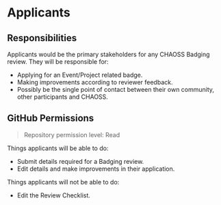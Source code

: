 # Applicants

## Responsibilities

Applicants would be the primary stakeholders for any CHAOSS Badging review. They will be responsible for:

* Applying for an Event/Project related badge.
* Making improvements according to reviewer feedback.
* Possibly be the single point of contact between their own community, other participants and CHAOSS.

## GitHub Permissions

> Repository permission level: Read

Things applicants will be able to do:

* Submit details required for a Badging review.
* Edit details and make improvements in their application.

Things applicants will not be able to do:

* Edit the Review Checklist.

